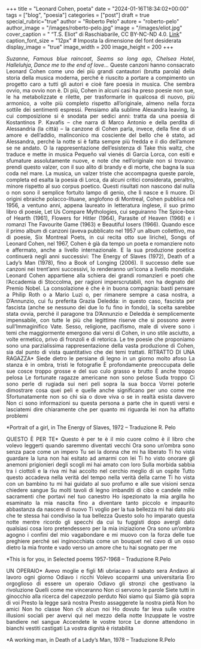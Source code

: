 +++
title = "Leonard Cohen, poeta"
date = "2024-01-16T18:34:02+00:00"
tags = ["blog", "poesia"]
categories = ["post"]
draft = true
special_rubric="true"
author = "Roberto Pelo"
autore = "roberto-pelo"
author_image = "/images/roberto-pelo.jpg"
image = "/images/eliot.jpg"
cover_caption = " <q>T.S. Eliot</q> di Raschiabarile, CC BY-NC-ND 4.0. [Link](https://deviantart.com/raschiabarile/art/T-S-Eliot-1007022566)"
caption_font_size = "12px"  # Imposta la dimensione del font desiderata
display_image = "true"
image_width = 200
image_height = 200
+++

<div style="text-align: justify">

*Suzanne*, *Famous blue raincoat*, *Seems so long ago*, *Chelsea Hotel*, *Halleluhja*, *Dance me to the end of love*… Queste canzoni hanno consacrato Leonard Cohen come uno dei più grandi cantautori (brutta parola) della storia della musica moderna, perché è riuscito a portare a compimento un progetto caro a tutti gli autori e cioè fare poesia in musica. Che sembra ovvio, ma ovvio non è.
Di più, Cohen in alcuni casi ha preso poesie non sue, le ha metabolizzate e rilette, per trasformarle in qualcosa di nuovo, più armonico, a volte più completo rispetto all’originale, almeno nella forza sottile dei sentimenti espressi. Pensiamo alla sublime Alexandra leaving, la cui composizione si è snodata per sedici anni: tratta da una poesia di Kostantinos P. Kavafis – che narra di Marco Antonio e della perdita di Alessandria (la città) – la canzone di Cohen parla, invece, della fine di un amore e dell’addio, malinconico ma cosciente del bello che è stato, ad Alessandra, perché la notte si è fatta sempre più fredda e il dio dell’amore se ne andato. O la rappresentazione dell’esistenza di Take this waltz, che traduce e mette in musica Pequeño val vienés di Garcia Lorca, con esiti e sfumature assolutamente nuove, e note che nell’originale non si trovano: prendi questo valzer, con il suo alito di brandy e di morte, che bagna la sua coda nel mare. La musica, un valzer triste che accompagna queste parole, completa ed esalta la poesia di Lorca, da alcuni critici considerata, peraltro, minore rispetto al suo corpus poetico.
Questi risultati non nascono dal nulla o non sono il semplice fortuito lampo di genio, che lì nasce e lì muore. Di origini ebraiche polacco-lituane, anglofono di Montreal, Cohen pubblica nel 1956, a ventuno anni, appena laureato in letteratura inglese, il suo primo libro di poesie, Let Us Compare Mythologies, cui seguiranno The Spice-box of Hearth (1961), Flowers for Hitler (1964), Parasite of Heaven (1966) e i romanzi The Favourite Game (1963) e Beautiful losers (1966).
Quando esce il primo album di canzoni (aveva pubblicato nel 1957 un album collettivo, ma di poesie, Six Montreal Poets, in cui recita otto sue liriche), Songs of Leonard Cohen, nel 1967, Cohen è già da tempo un poeta e romanziere noto e affermato, anche a livello internazionale. E la sua produzione poetica continuerà negli anni successivi: The Energy of Slaves (1972), Death of a Lady’s Man (1978), fino a Book of Longing (2006). Il successo delle sue canzoni nei trent’anni successivi, lo renderanno un’icona a livello mondiale.
Leonard Cohen appartiene alla schiera dei grandi romanzieri e poeti che l’Accademia di Stoccolma, per ragioni imperscrutabili, non ha degnato del Premio Nobel. La consolazione è che è in buona compagnia: basti pensare a Philip Roth o a Mario Luzi o, per rimanere sempre a casa nostra, a D’Annunzio, cui fu preferita Grazia Deledda: in questo caso, fascista per fascista (anche se nessuno dei due lo fu fino in fondo), la scelta sarebbe stata ovvia, perché il paragone tra D’Annunzio e Deledda è semplicemente impensabile, con tutte le più che legittime riserve che si possono avere sull’Immaginifico Vate.
Sesso, religione, pacifismo, male di vivere sono i temi che maggiormente emergono dai versi di Cohen, in uno stile asciutto, a volte ermetico, privo di fronzoli e di retorica.
Le tre poesie che proponiamo sono una parzialissima rappresentazione della vasta produzione di Cohen, sia dal punto di vista quantitativo che dei temi trattati.
RITRATTO DI UNA RAGAZZA*
Siede dietro le persiane di legno
in un giorno molto afoso
La stanza è in ombra, tristi le fotografie
È profondamente preoccupata
delle sue cosce troppo grosse
e del suo culo grasso e brutto
È anche troppo pelosa
Le fortunate ragazze americane non sono pelose
Suda troppo
Ci sono perle di rugiada
sui neri peli sopra la sua bocca
Vorrei poterle dimostrare
cosa quei peli e quelle anche
significano per uno come me
Sfortunatamente non so chi sia
o dove viva
o se in realtà esista davvero
Non ci sono informazioni su questa persona
a parte che in questi versi
e lasciatemi dire chiaramente
che per quanto mi riguarda
lei non ha affatto problemi


*Portrait of a girl, in The Energy of Slaves, 1972 – Traduzione R. Pelo




QUESTO È PER TE*
Questo è per te
è il mio cuore colmo
è il libro che volevo leggerti
quando saremmo diventati vecchi
Ora sono un’ombra
sono senza pace come un impero
Tu sei la donna
che mi ha liberato
Ti ho vista guardare la luna
non hai esitato
ad amarmi con lei
Ti ho visto onorare gli anemoni
prigionieri degli scogli
mi hai amato con loro
Sulla morbida sabbia
tra i ciottoli e la riva
mi hai accolto nel cerchio
meglio di un ospite
Tutto questo accadeva
nella verità del tempo
nella verità della carne
Ti ho vista con un bambino
tu mi hai guidato al suo profumo
e alle sue visioni
senza chiedere sangue
Su molti tavoli di legno
imbanditi di cibo e candele
mille sacramenti
che portavi nel tuo canestro
Ho ispezionato la mia argilla
ho esaminato la mia nascita
fino a diventare tanto piccolo
e impaurito abbastanza
da nascere di nuovo
Ti voglio per la tua bellezza
mi hai dato più che te stessa
hai condiviso la tua bellezza
Questo solo ho imparato questa notte
mentre ricordo gli specchi
da cui tu fuggisti
dopo avergli dato
qualsiasi cosa loro pretendessero
per la mia iniziazione
Ora sono un’ombra
agogno i confini
del mio vagabondare
e mi muovo
con la forza delle tue preghiere
perché sei inginocchiata
come un bouquet
nel cavo di un osso
dietro la mia fronte
e vado verso un amore
che tu hai sognato per me

*This is for you, in Selected poems 1957-1968 – Traduzione R.Pelo



UN OPERAIO*
Avevo moglie e figli
Mi ubriacavo il sabato sera
Andavo al lavoro ogni giorno
Odiavo i ricchi
Volevo scoparmi una universitaria
Ero orgoglioso di essere un operaio
Odiavo gli stronzi
     che gestivano la rivoluzione
Quelli come me vinceranno
Non ci servono le parole
Siete tutti in ginocchio
    alla ricerca del capezzolo perduto
Noi siamo qui
Siamo già sopra di voi
Presto la legge sarà nostra
Presto assaggerete la nostra pietà
Non ho amici
Non ho classe
Non c’è alcun noi
Ho dovuto far leva sulle vostre illusioni sociali
    per avervi qui nel mezzo della notte
Inzuppate le vostre bandiere nel sangue
Accendete le vostre torce
Le donne attendono
    in bianchi vestiti castigati
La vostra dignità è ristabilita

*A working man, in Death of a Lady’s Man, 1978 – Traduzione R.Pelo
